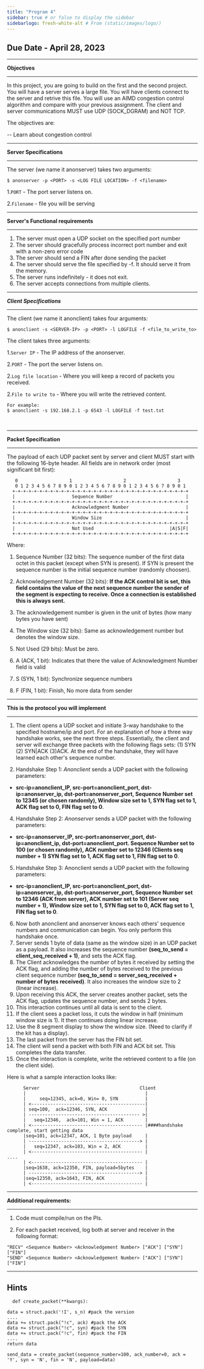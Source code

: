 ```yaml
---
title: "Program 4"
sidebar: true # or false to display the sidebar
sidebarlogo: fresh-white-alt # From (static/images/logo/)
---
```

## Due Date - April 28, 2023
___
**Objectives**
___

In this project, you are going to build on the first and the second project. You will have a server serves a large file. You will have clients connect to the server and retrive this file. You will use an AIMD congestion control algorithm and compare with your previous assignment. The client and server communications MUST use UDP (SOCK_DGRAM) and NOT TCP.

The objectives are:

-- Learn about congestion control

___
**Server Specifications**
___
The server (we name it anonserver) takes two arguments:

```
$ anonserver -p <PORT> -s <LOG FILE LOCATION> -f <filename>
```

1.```PORT``` - The port server listens on.

2.```Filename``` - file you will be serving

___
**Server's Functional requirements**
___
   1. The server must open a UDP socket on the specified port number
   2. The server should gracefully process incorrect port number and exit with a non-zero error code
   3. The server should send a FIN after done sending the packet
   4. The server should serve the file specified by -f. It should serve it from the memory.
   5. The server runs indefinitely - it does not exit.
   6. The server accepts connections from multiple clients.

___
***Client Specifications***
___

The client (we name it anonclient) takes four arguments:
<br>

```
$ anonclient -s <SERVER-IP> -p <PORT> -l LOGFILE -f <file_to_write_to>
```

The client takes three arguments:

1.```Server IP``` - The IP address of the anonserver.

2.```PORT``` - The port the server listens on.

2.```Log file location``` - Where you will keep a record of packets you received.

2.```File to write to``` - Where you will write the retrieved content.


```
For example:
$ anonclient -s 192.168.2.1 -p 6543 -l LOGFILE -f test.txt
```
<br>

___
**Packet Specification**
___
The payload of each UDP packet sent by server and client MUST start with the following 16-byte header. All fields are in network order (most significant bit first):

```
   0                   1                   2                   3
   0 1 2 3 4 5 6 7 8 9 0 1 2 3 4 5 6 7 8 9 0 1 2 3 4 5 6 7 8 9 0 1
  +-+-+-+-+-+-+-+-+-+-+-+-+-+-+-+-+-+-+-+-+-+-+-+-+-+-+-+-+-+-+-+-+
  |                     Sequence Number                           |
  +-+-+-+-+-+-+-+-+-+-+-+-+-+-+-+-+-+-+-+-+-+-+-+-+-+-+-+-+-+-+-+-+
  |                     Acknowledgment Number                     |
  +-+-+-+-+-+-+-+-+-+-+-+-+-+-+-+-+-+-+-+-+-+-+-+-+-+-+-+-+-+-+-+-+
  |                     Window Size                               |
  +-+-+-+-+-+-+-+-+-+-+-+-+-+-+-+-+-+-+-+-+-+-+-+-+-+-+-+-+-+-+-+-+
  |                     Not Used                            |A|S|F|
  +-+-+-+-+-+-+-+-+-+-+-+-+-+-+-+-+-+-+-+-+-+-+-+-+-+-+-+-+-+-+-+-+
```
Where:

1. Sequence Number (32 bits): The sequence number of the first data octet in this packet (except when SYN is present). If SYN is present the sequence number is the initial sequence number (randomly choosen).

3. Acknowledgement Number (32 bits): **If the ACK control bit is set, this field contains the value of the next sequence number the sender of the segment is expecting to receive. Once a connection is established this is always sent.**

4. The acknowledgement number is given in the unit of bytes (how many bytes you have sent)

5. The Window size (32 bits): Same as acknowledgement number but denotes the window size.

6. Not Used (29 bits): Must be zero.

7. A (ACK, 1 bit): Indicates that there the value of Acknowledgment Number field is valid

8. S (SYN, 1 bit): Synchronize sequence numbers

9. F (FIN, 1 bit): Finish, No more data from sender


___
**This is the protocol you will implement**
___

1. The client opens a UDP socket and initiate 3-way handshake to the specified hostname/ip and port. For an explanation of how a three way handshake works, see the next three steps. Essentially, the client and server will exchange three packets with the following flags sets: (1) SYN (2) SYN|ACK (3)ACK. At the end of the handshake, they will have learned each other's sequence number.

3. Handshake Step 1: *Anonclient* sends a UDP packet with the following parameters: 
  - **src-ip=anonclient_IP, src-port=anonclient_port, dst-ip=anonserver_ip, dst-port=anonserver_port, Sequence Number set to 12345 (or chosen randomly), Window size set to 1, SYN flag set to 1, ACK flag set to 0, FIN flag set to 0**.
 
4. Handshake Step 2:  *Anonserver* sends a UDP packet with the following parameters: 
  - **src-ip=anonserver_IP, src-port=anonserver_port, dst-ip=anonclient_ip, dst-port=anonclient_port. Sequence Number set to 100 (or chosen randomly), ACK number set to 12346 (Clients seq number + 1) SYN flag set to 1, ACK flag set to 1, FIN flag set to 0**.

5. Handshake Step 3:  Anonclient sends a UDP packet with the following parameters: 
  - **src-ip=anonclient_IP, src-port=anonclient_port, dst-ip=anonserver_ip, dst-port=anonserver_port, Sequence Number set to 12346 (ACK from server), ACK number set to 101 (Server seq number + 1), Window size set to 1, SYN flag set to 0, ACK flag set to 1, FIN flag set to 0**.

6. Now both anonclient and anonserver knows each others' sequence numbers and communication can begin. You only perform this handshake once.
3. Server sends 1 byte of data (same as the window size) in an UDP packet as a payload. It also increases the sequence number  **(seq_to_send = client_seq_received + 1)**, and sets the ACK flag.
4. The Client acknowledges the number of bytes it received by setting the ACK flag, and adding the number of bytes received to the previous client sequence number **(seq_to_send = server_seq_received + number of bytes received)**. It also increases the window size to 2 (linear increase).
4. Upon receiving this ACK, the server creates another packet, sets the ACK flag, updates the sequence number, and sends 2 bytes.
5. This interaction continues until all data is sent to the client.
6. If the client sees a packet loss, it cuts the window in half (minimum window size is 1). It then continues doing linear increase.
7. Use the 8 segment display to show the window size. (Need to clarify if the kit has a display).
6. The last packet from the server has the FIN bit set.
7. The client will send a packet with both FIN and ACK bit set. This completes the data transfer.
7. Once the interaction is complete, write the retrieved content to a file (on the client side).

Here is what a sample interaction looks like:

```
      Server                                     Client
      |                                            |
      |     seq=12345, ack=0, Win= 0, SYN          |
      | <------------------------------------------|
      | seq=100,  ack=12346, SYN, ACK              |
      | ----------------------------------------- >|
      |   seq=12346,  ack=101, Win = 1, ACK  	   |
      | <----------------------------------------- |####handshake complete, start getting data
      |seq=101, ack=12347, ACK, 1 Byte payload 	   |	
      | -----------------------------------------> |
      |   seq=12347, ack=103, Win = 2, ACK     	   |
      | <----------------------------------------- |
....
      | <----------------------------------------- |
      |seq=1638, ack=12350, FIN, payload=5bytes    |
      | -----------------------------------------> |
      |seq=12350, ack=1643, FIN, ACK               |
      | <----------------------------------------- |
```


___
**Additional requirements:**
___
1. Code must compile/run on the PIs.

2. For each packet received, log both at server and receiver in the following format:
```
"RECV" <Sequence Number> <Acknowledgement Number> ["ACK"] ["SYN"] ["FIN"]
"SEND" <Sequence Number> <Acknowledgement Number> ["ACK"] ["SYN"] ["FIN"]
```
---
**Hints**
---

`  def create_packet(**kwargs):`

    data = struct.pack('!I', s_n) #pack the version
    ....
    data += struct.pack("!c", ack) #pack the ACK
    data += struct.pack("!c", syn) #pack the SYN
    data += struct.pack("!c", fin) #pack the FIN
    ....
    return data    
    
`send_data = create_packet(sequence_number=100, ack_number=0, ack = 'Y', syn = 'N', fin = 'N', payload=data)    `

	
